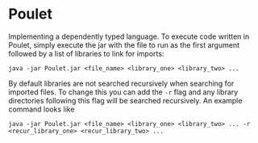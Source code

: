 # Poulet
Implementing a dependently typed language. To execute code written in Poulet, simply execute the jar with the file to run as the first argument followed by a list of libraries to link for imports:
```
java -jar Poulet.jar <file_name> <library_one> <library_two> ...
```
By default libraries are not searched recursively when searching for imported files. To change this you can add the `-r` flag and any library directories following this flag will be searched recursively. An example command looks like
```
java -jar Poulet.jar <file_name> <library_one> <library_two> ... -r <recur_library_one> <recur_library_two> ...
```
